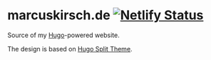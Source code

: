 # marcuskirsch.de [![Netlify Status](https://api.netlify.com/api/v1/badges/23363270-8329-45cf-8f77-14d5544e0c26/deploy-status)](https://app.netlify.com/sites/jovial-mclean-f177ce/deploys)

Source of my [Hugo](https://gohugo.io/)-powered website.

The design is based on [Hugo Split Theme](https://themes.gohugo.io/hugo-split-theme/).
